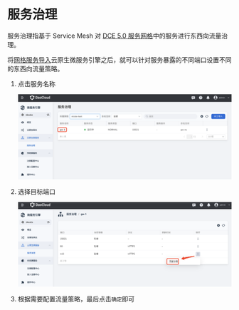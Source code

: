 # 服务治理

服务治理指基于 Service Mesh 对 [DCE 5.0 服务网格](../../mspider/intro/what.md)中的服务进行东西向流量治理。

将[网格服务导入](service.md)云原生微服务引擎之后，就可以针对服务暴露的不同端口设置不同的东西向流量策略。

1. 点击服务名称

    ![](../images/cloudms-traffic01.png)

2. 选择目标端口

    ![](../images/cloudms-traffic02.png)

3. 根据需要配置流量策略，最后点击`确定`即可

<!--关于各个策略的具体说明，待后续补充-->